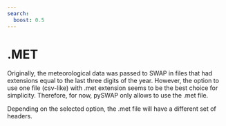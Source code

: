 ```yaml
---
search:
  boost: 0.5
---
```


# .MET

Originally, the meteorological data was passed to SWAP in files that had extensions equal to the last three digits of the year. However, the option to use one file (csv-like) with .met extension seems to be the best choice for simplicity. Therefore, for now, pySWAP only allows to use the .met file.

Depending on the selected option, the .met file will have a different set of headers.
